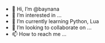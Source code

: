 - 👋 Hi, I’m @baynana
- 👀 I’m interested in ...
- 🌱 I’m currently learning Python, Lua
- 💞️ I’m looking to collaborate on ...
- 📫 How to reach me ...

<!---
baynana/baynana is a ✨ special ✨ repository because its `README.md` (this file) appears on your GitHub profile.
You can click the Preview link to take a look at your changes.
--->
